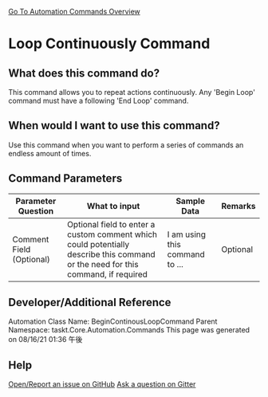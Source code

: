 <!--TITLE: Loop Continuously Command -->
<!-- SUBTITLE: a command in the Loop Commands group. -->
[Go To Automation Commands Overview](/automation-commands.md)


# Loop Continuously Command


## What does this command do?
This command allows you to repeat actions continuously.  Any 'Begin Loop' command must have a following 'End Loop' command.


## When would I want to use this command?
Use this command when you want to perform a series of commands an endless amount of times.


## Command Parameters
| Parameter Question   	| What to input  	|  Sample Data 	| Remarks  	|
| ---                    | ---               | ---           | ---       |
|Comment Field (Optional)|Optional field to enter a custom comment which could potentially describe this command or the need for this command, if required|I am using this command to ...|Optional|




## Developer/Additional Reference
Automation Class Name: BeginContinousLoopCommand
Parent Namespace: taskt.Core.Automation.Commands
This page was generated on 08/16/21 01:36 午後


## Help
[Open/Report an issue on GitHub](https://github.com/saucepleez/taskt/issues/new)
[Ask a question on Gitter](https://gitter.im/taskt-rpa/Lobby)
